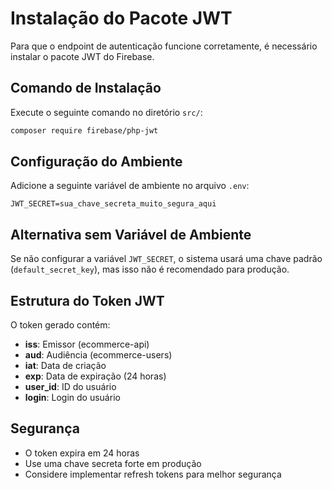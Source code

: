 # Instalação do Pacote JWT

Para que o endpoint de autenticação funcione corretamente, é necessário instalar o pacote JWT do Firebase.

## Comando de Instalação

Execute o seguinte comando no diretório `src/`:

```bash
composer require firebase/php-jwt
```

## Configuração do Ambiente

Adicione a seguinte variável de ambiente no arquivo `.env`:

```env
JWT_SECRET=sua_chave_secreta_muito_segura_aqui
```

## Alternativa sem Variável de Ambiente

Se não configurar a variável `JWT_SECRET`, o sistema usará uma chave padrão (`default_secret_key`), mas isso não é recomendado para produção.

## Estrutura do Token JWT

O token gerado contém:
- **iss**: Emissor (ecommerce-api)
- **aud**: Audiência (ecommerce-users)
- **iat**: Data de criação
- **exp**: Data de expiração (24 horas)
- **user_id**: ID do usuário
- **login**: Login do usuário

## Segurança

- O token expira em 24 horas
- Use uma chave secreta forte em produção
- Considere implementar refresh tokens para melhor segurança
